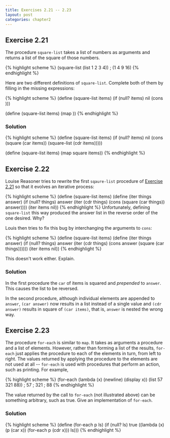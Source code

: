 ```yaml
---
title: Exercises 2.21 -- 2.23
layout: post
categories: chapter2
---
```


<a name="Ex2.21"> </a>

## Exercise 2.21

The procedure `square-list` takes a list of numbers as arguments and
returns a list of the square of those numbers.

{% highlight scheme %}
(square-list (list 1 2 3 4))
; (1 4 9 16)
{% endhighlight %}

Here are two different definitions of `square-list`. Complete both of
them by filling in the missing expressions:

{% highlight scheme %}
(define (square-list items)
    (if (null? items)
        nil
        (cons <??> <??>)))

(define (square-list items)
    (map <??> <??>))
{% endhighlight %}

### Solution

{% highlight scheme %}
(define (square-list items)
    (if (null? items)
        nil
        (cons (square (car items)) (square-list (cdr items)))))

(define (square-list items)
    (map square items))
{% endhighlight %}

<a name="Ex2.22"> </a>

## Exercise 2.22

Louise Reasoner tries to rewrite the first `sqaure-list` procedure of
<a href="#Ex2.21">Exercise 2.21</a> so that it evolves an iterative
process:

{% highlight scheme %}
(define (square-list items)
    (define (iter things answer)
        (if (null? things)
            answer
            (iter (cdr things)
                  (cons (square (car things))
                        answer))))
    (iter items nil))
{% endhighlight %}
 Unfortunately, defining `square-list` this way produced the answer
 list in the reverse order of the one desired. Why?

Louis then tries to fix this bug by interchanging the arguments to
`cons`:

{% highlight scheme %}
(define (square-list items)
    (define (iter things answer)
        (if (null? things)
            answer
            (iter (cdr things)
                  (cons answer
                        (square (car things))))))
    (iter items nil))
{% endhighlight %}

This doesn't work either. Explain.

### Solution

In the first procedure the `car` of items is squared and
_prepended_ to `answer`. This causes the list to be
reversed.

In the second procedure, although individual elements are appended to
`answer`, `(car answer)` now results in a list instead of a single
value and `(cdr answer)` results in square of `(car items)`, that is,
`answer` is nested the wrong way.

<a name="Ex2.23"> </a>

## Exercise 2.23

The procedure `for-each` is similar to `map`. It takes as arguments a
procedure and a list of elements. However, rather than forming a list
of the results, `for-each` just applies the procedure to each of the
elements in turn, from left to right. The values returned by applying
the procedure to the elements are not used at all -- `for-each` is
used with procedures that perform an action, such as printing. For
example,

{% highlight scheme %}
(for-each (lambda (x) (newline) (display x))
          (list 57 321 88))
; 57
; 321
; 88
{% endhighlight %}

The value returned by the call to `for-each` (not illustrated above)
can be something arbitrary, such as true. Give an implementation of
`for-each`.

### Solution

{% highlight scheme %}
(define (for-each p ls)
    (if (null? ls)
        true
        ((lambda (x) (p (car x)) (for-each p (cdr x))) ls)))
{% endhighlight %}
